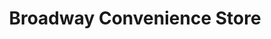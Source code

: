 ---
title: "Broadway Convenience Store"
url: /edinburgh/broadway-convenience-store/
shop: convenience
---